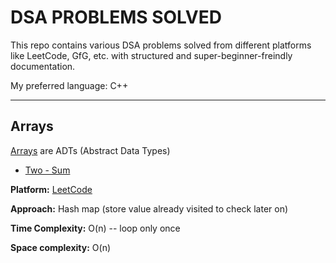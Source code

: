 # DSA PROBLEMS SOLVED

This repo contains various DSA problems solved from different platforms like LeetCode, GfG, etc. with structured and super-beginner-freindly documentation.

My preferred language: C++


---


## Arrays

[Arrays](https://github.com/Aditya-354/Interesting-DSA-Problems/tree/main/Arrays) are ADTs (Abstract Data Types)
- [Two - Sum](https://github.com/Aditya-354/Interesting-DSA-Problems/blob/main/Arrays/TwoSum.cpp)

**Platform:** [LeetCode](https://leetcode.com/problems/two-sum/description/)

**Approach:** Hash map (store value already visited to check later on)

**Time Complexity:**  O(n) -- loop only once

**Space complexity:** O(n)

